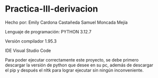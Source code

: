 # Practica-III-derivacion

Hecho por:
Emily Cardona Castañeda
Samuel Moncada Mejía

Lenguaje de programación: 
PYTHON 3.12.7

Versión compilador
1.95.3

IDE
Visual Studio Code

Para poder ejecutar correctamente este proyecto, se debe primero descargar la versión de python que desee en su pc, además de descargar el pip y después el nltk para lograr ejecutar sin ningún inconveniente.
